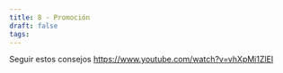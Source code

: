 ```yaml
---
title: 8 - Promoción
draft: false
tags:
---
```

Seguir estos consejos
https://www.youtube.com/watch?v=vhXpMi1ZlEI
